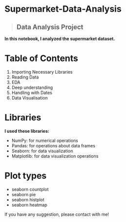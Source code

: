 # Supermarket-Data-Analysis
> ## Data Analysis Project


**In this notebook, I analyzed the supermarket dataset.**

# Table of Contents
1. Importing Necessary Libraries
2. Reading Data
3. EDA
4. Deep understanding
5. Handling with Dates
6. Data Visualisation

# Libraries
**I used these libraries:**
- NumPy: for numerical operations
- Pandas: for operations about data frames
- Seaborn: for data visualization
- Matplotlib: for data visualization operations

# Plot types
- seaborn countplot
- seaborn pie
- seaborn histplot
- seaborn heatmap

If you have any suggestion, please contact with me!
